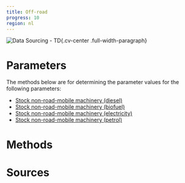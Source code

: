 ```yaml
---
title: Off-road 
progress: 10
region: nl
---
```


![Data Sourcing - TD](/images/data-sourcing-td.jpg){.cv-center .full-width-paragraph}


# Parameters
The methods below are for determining the parameter values for the following parameters:

- [Stock non-road-mobile machinery (diesel)](/5-resources/1-data/definitions/parameters/stock_non_road_mobile_machinery_diesel.md)
- [Stock non-road-mobile machinery (biofuel)](/5-resources/1-data/definitions/parameters/stock_non_road_mobile_machinery_biofuel.md)
- [Stock non-road-mobile machinery (electricity)](/5-resources/1-data/definitions/parameters/stock_non_road_mobile_machinery_electricity.md)
- [Stock non-road-mobile machinery (petrol)](/5-resources/1-data/definitions/parameters/stock_non_road_mobile_machinery_petrol.md)



# Methods




# Sources




